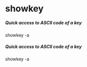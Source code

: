 # showkey

##### Quick access to ASCII code of a key

   showkey  -a

##### Quick access to ASCII code of a key

   showkey  -a
